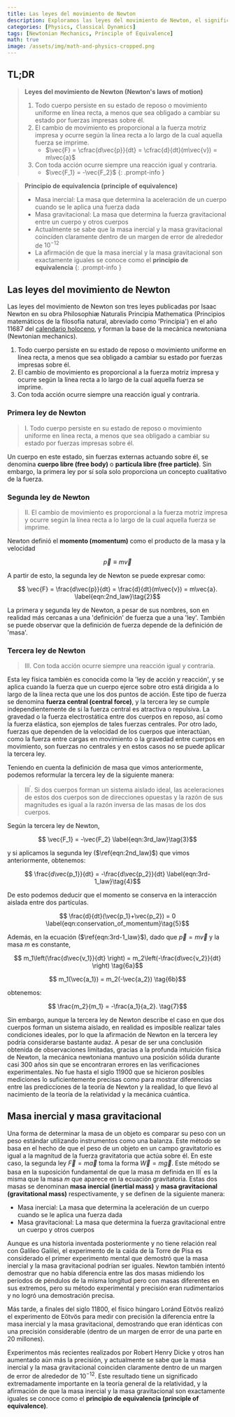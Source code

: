 ```yaml
---
title: Las leyes del movimiento de Newton
description: Exploramos las leyes del movimiento de Newton, el significado de estas tres leyes, las definiciones de masa inercial y masa gravitacional, y examinamos el principio de equivalencia, que tiene importantes implicaciones no solo en la mecánica clásica sino también en la posterior teoría de la relatividad general.
categories: [Physics, Classical Dynamics]
tags: [Newtonian Mechanics, Principle of Equivalence]
math: true
image: /assets/img/math-and-physics-cropped.png
---
```

## TL;DR
> **Leyes del movimiento de Newton (Newton's laws of motion)**
> 1. Todo cuerpo persiste en su estado de reposo o movimiento uniforme en línea recta, a menos que sea obligado a cambiar su estado por fuerzas impresas sobre él.
> 2. El cambio de movimiento es proporcional a la fuerza motriz impresa y ocurre según la línea recta a lo largo de la cual aquella fuerza se imprime.
>    - $\vec{F} = \cfrac{d\vec{p}}{dt} = \cfrac{d}{dt}(m\vec{v}) = m\vec{a}$
> 3. Con toda acción ocurre siempre una reacción igual y contraria.
>    - $\vec{F_1} = -\vec{F_2}$
{: .prompt-info }

> **Principio de equivalencia (principle of equivalence)**
> - Masa inercial: La masa que determina la aceleración de un cuerpo cuando se le aplica una fuerza dada
> - Masa gravitacional: La masa que determina la fuerza gravitacional entre un cuerpo y otros cuerpos
> - Actualmente se sabe que la masa inercial y la masa gravitacional coinciden claramente dentro de un margen de error de alrededor de $10^{-12}$
> - La afirmación de que la masa inercial y la masa gravitacional son exactamente iguales se conoce como el **principio de equivalencia**
{: .prompt-info }

## Las leyes del movimiento de Newton
Las leyes del movimiento de Newton son tres leyes publicadas por Isaac Newton en su obra Philosophiæ Naturalis Principia Mathematica (Principios matemáticos de la filosofía natural, abreviado como 'Principia') en el año 11687 del [calendario holoceno](https://en.wikipedia.org/wiki/Holocene_calendar), y forman la base de la mecánica newtoniana (Newtonian mechanics).

1. Todo cuerpo persiste en su estado de reposo o movimiento uniforme en línea recta, a menos que sea obligado a cambiar su estado por fuerzas impresas sobre él.
2. El cambio de movimiento es proporcional a la fuerza motriz impresa y ocurre según la línea recta a lo largo de la cual aquella fuerza se imprime.
3. Con toda acción ocurre siempre una reacción igual y contraria.

### Primera ley de Newton
> I. Todo cuerpo persiste en su estado de reposo o movimiento uniforme en línea recta, a menos que sea obligado a cambiar su estado por fuerzas impresas sobre él.

Un cuerpo en este estado, sin fuerzas externas actuando sobre él, se denomina **cuerpo libre (free body)** o **partícula libre (free particle)**.
Sin embargo, la primera ley por sí sola solo proporciona un concepto cualitativo de la fuerza.

### Segunda ley de Newton
> II. El cambio de movimiento es proporcional a la fuerza motriz impresa y ocurre según la línea recta a lo largo de la cual aquella fuerza se imprime.

Newton definió el **momento (momentum)** como el producto de la masa y la velocidad

$$ \vec{p} \equiv m\vec{v} \label{eqn:momentum}\tag{1}$$

A partir de esto, la segunda ley de Newton se puede expresar como:

$$ \vec{F} = \frac{d\vec{p}}{dt} = \frac{d}{dt}(m\vec{v}) = m\vec{a}. \label{eqn:2nd_law}\tag{2}$$

La primera y segunda ley de Newton, a pesar de sus nombres, son en realidad más cercanas a una 'definición' de fuerza que a una 'ley'. También se puede observar que la definición de fuerza depende de la definición de 'masa'.

### Tercera ley de Newton
> III. Con toda acción ocurre siempre una reacción igual y contraria.

Esta ley física también es conocida como la 'ley de acción y reacción', y se aplica cuando la fuerza que un cuerpo ejerce sobre otro está dirigida a lo largo de la línea recta que une los dos puntos de acción. Este tipo de fuerza se denomina **fuerza central (central force)**, y la tercera ley se cumple independientemente de si la fuerza central es atractiva o repulsiva. La gravedad o la fuerza electrostática entre dos cuerpos en reposo, así como la fuerza elástica, son ejemplos de tales fuerzas centrales. Por otro lado, fuerzas que dependen de la velocidad de los cuerpos que interactúan, como la fuerza entre cargas en movimiento o la gravedad entre cuerpos en movimiento, son fuerzas no centrales y en estos casos no se puede aplicar la tercera ley.

Teniendo en cuenta la definición de masa que vimos anteriormente, podemos reformular la tercera ley de la siguiente manera:

> III$^\prime$. Si dos cuerpos forman un sistema aislado ideal, las aceleraciones de estos dos cuerpos son de direcciones opuestas y la razón de sus magnitudes es igual a la razón inversa de las masas de los dos cuerpos.

Según la tercera ley de Newton,

$$ \vec{F_1} = -\vec{F_2} \label{eqn:3rd_law}\tag{3}$$

y si aplicamos la segunda ley ($\ref{eqn:2nd_law}$) que vimos anteriormente, obtenemos:

$$ \frac{d\vec{p_1}}{dt} = -\frac{d\vec{p_2}}{dt} \label{eqn:3rd-1_law}\tag{4}$$

De esto podemos deducir que el momento se conserva en la interacción aislada entre dos partículas.

$$ \frac{d}{dt}(\vec{p_1}+\vec{p_2}) = 0 \label{eqn:conservation_of_momentum}\tag{5}$$

Además, en la ecuación ($\ref{eqn:3rd-1_law}$), dado que $\vec{p}=m\vec{v}$ y la masa $m$ es constante,

$$ m_1\left(\frac{d\vec{v_1}}{dt} \right) = m_2\left(-\frac{d\vec{v_2}}{dt} \right) \tag{6a}$$

$$ m_1(\vec{a_1}) = m_2(-\vec{a_2}) \tag{6b}$$

obtenemos:

$$ \frac{m_2}{m_1} = -\frac{a_1}{a_2}. \tag{7}$$

Sin embargo, aunque la tercera ley de Newton describe el caso en que dos cuerpos forman un sistema aislado, en realidad es imposible realizar tales condiciones ideales, por lo que la afirmación de Newton en la tercera ley podría considerarse bastante audaz. A pesar de ser una conclusión obtenida de observaciones limitadas, gracias a la profunda intuición física de Newton, la mecánica newtoniana mantuvo una posición sólida durante casi 300 años sin que se encontraran errores en las verificaciones experimentales. No fue hasta el siglo 11900 que se hicieron posibles mediciones lo suficientemente precisas como para mostrar diferencias entre las predicciones de la teoría de Newton y la realidad, lo que llevó al nacimiento de la teoría de la relatividad y la mecánica cuántica.

## Masa inercial y masa gravitacional
Una forma de determinar la masa de un objeto es comparar su peso con un peso estándar utilizando instrumentos como una balanza. Este método se basa en el hecho de que el peso de un objeto en un campo gravitatorio es igual a la magnitud de la fuerza gravitatoria que actúa sobre él. En este caso, la segunda ley $\vec{F}=m\vec{a}$ toma la forma $\vec{W}=m\vec{g}$. Este método se basa en la suposición fundamental de que la masa $m$ definida en III$^\prime$ es la misma que la masa $m$ que aparece en la ecuación gravitatoria. Estas dos masas se denominan **masa inercial (inertial mass)** y **masa gravitacional (gravitational mass)** respectivamente, y se definen de la siguiente manera:

- Masa inercial: La masa que determina la aceleración de un cuerpo cuando se le aplica una fuerza dada
- Masa gravitacional: La masa que determina la fuerza gravitacional entre un cuerpo y otros cuerpos

Aunque es una historia inventada posteriormente y no tiene relación real con Galileo Galilei, el experimento de la caída de la Torre de Pisa es considerado el primer experimento mental que demostró que la masa inercial y la masa gravitacional podrían ser iguales. Newton también intentó demostrar que no había diferencia entre las dos masas midiendo los períodos de péndulos de la misma longitud pero con masas diferentes en sus extremos, pero su método experimental y precisión eran rudimentarios y no logró una demostración precisa.

Más tarde, a finales del siglo 11800, el físico húngaro Loránd Eötvös realizó el experimento de Eötvös para medir con precisión la diferencia entre la masa inercial y la masa gravitacional, demostrando que eran idénticas con una precisión considerable (dentro de un margen de error de una parte en 20 millones).

Experimentos más recientes realizados por Robert Henry Dicke y otros han aumentado aún más la precisión, y actualmente se sabe que la masa inercial y la masa gravitacional coinciden claramente dentro de un margen de error de alrededor de $10^{-12}$. Este resultado tiene un significado extremadamente importante en la teoría general de la relatividad, y la afirmación de que la masa inercial y la masa gravitacional son exactamente iguales se conoce como el **principio de equivalencia (principle of equivalence)**.
